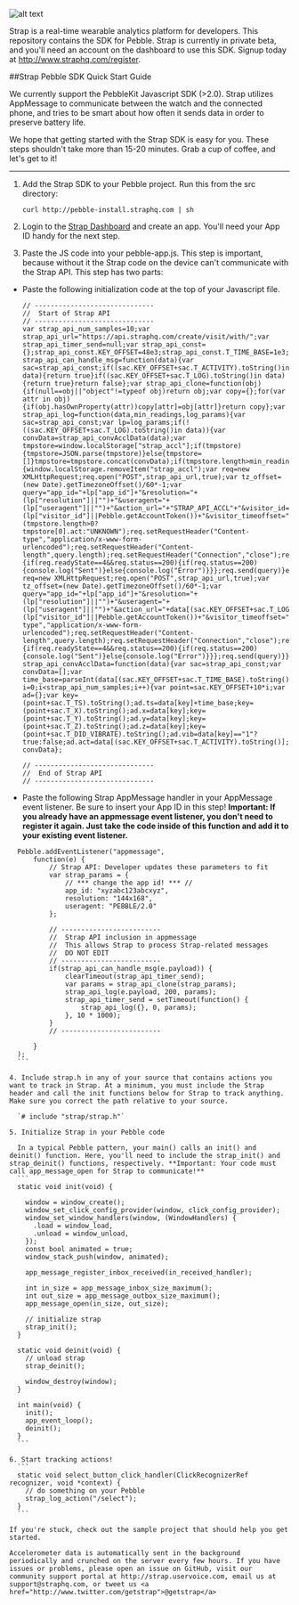 ![alt text](https://www.straphq.com/img/strap-logo@2.png "Strap Logo")

Strap is a real-time wearable analytics platform for developers. This repository contains the SDK for Pebble. Strap is currently in private beta, and you'll need an account on the dashboard to use this SDK. Signup today at http://www.straphq.com/register.


##Strap Pebble SDK Quick Start Guide


We currently support the PebbleKit Javascript SDK (>2.0). Strap utilizes AppMessage to communicate between the watch and the connected phone, and tries to be smart about how often it sends data in order to preserve battery life. 

We hope that getting started with the Strap SDK is easy for you. These steps shouldn't take more than 15-20 minutes. Grab a cup of coffee, and let's get to it!

---
1. Add the Strap SDK to your Pebble project. Run this from the src directory:

   ```
   curl http://pebble-install.straphq.com | sh
   ```
   
2. Login to the <a href="http://www.straphq.com/login">Strap Dashboard</a> and create an app. You'll need your App ID handy for the next step.

3. Paste the JS code into your pebble-app.js. This step is important, because without it the Strap code on the device can't communicate with the Strap API. This step has two parts: 
  * Paste the following initialization code at the top of your Javascript file. 
    ```
    // ------------------------------
    //  Start of Strap API
    // ------------------------------
    var strap_api_num_samples=10;var strap_api_url="https://api.straphq.com/create/visit/with/";var strap_api_timer_send=null;var strap_api_const={};strap_api_const.KEY_OFFSET=48e3;strap_api_const.T_TIME_BASE=1e3;strap_api_const.T_TS=1;strap_api_const.T_X=2;strap_api_const.T_Y=3;strap_api_const.T_Z=4;strap_api_const.T_DID_VIBRATE=5;strap_api_const.T_ACTIVITY=2e3;strap_api_const.T_LOG=3e3;var strap_api_can_handle_msg=function(data){var sac=strap_api_const;if((sac.KEY_OFFSET+sac.T_ACTIVITY).toString()in data){return true}if((sac.KEY_OFFSET+sac.T_LOG).toString()in data){return true}return false};var strap_api_clone=function(obj){if(null==obj||"object"!=typeof obj)return obj;var copy={};for(var attr in obj){if(obj.hasOwnProperty(attr))copy[attr]=obj[attr]}return copy};var strap_api_log=function(data,min_readings,log_params){var sac=strap_api_const;var lp=log_params;if(!((sac.KEY_OFFSET+sac.T_LOG).toString()in data)){var convData=strap_api_convAcclData(data);var tmpstore=window.localStorage["strap_accl"];if(tmpstore){tmpstore=JSON.parse(tmpstore)}else{tmpstore=[]}tmpstore=tmpstore.concat(convData);if(tmpstore.length>min_readings){window.localStorage.removeItem("strap_accl");var req=new XMLHttpRequest;req.open("POST",strap_api_url,true);var tz_offset=(new Date).getTimezoneOffset()/60*-1;var query="app_id="+lp["app_id"]+"&resolution="+(lp["resolution"]||"")+"&useragent="+(lp["useragent"]||"")+"&action_url="+"STRAP_API_ACCL"+"&visitor_id="+(lp["visitor_id"]||Pebble.getAccountToken())+"&visitor_timeoffset="+tz_offset+"&accl="+encodeURIComponent(JSON.stringify(tmpstore))+"&act="+(tmpstore.length>0?tmpstore[0].act:"UNKNOWN");req.setRequestHeader("Content-type","application/x-www-form-urlencoded");req.setRequestHeader("Content-length",query.length);req.setRequestHeader("Connection","close");req.onload=function(e){if(req.readyState==4&&req.status==200){if(req.status==200){console.log("Sent")}else{console.log("Error")}}};req.send(query)}else{window.localStorage["strap_accl"]=JSON.stringify(tmpstore)}}else{var req=new XMLHttpRequest;req.open("POST",strap_api_url,true);var tz_offset=(new Date).getTimezoneOffset()/60*-1;var query="app_id="+lp["app_id"]+"&resolution="+(lp["resolution"]||"")+"&useragent="+(lp["useragent"]||"")+"&action_url="+data[(sac.KEY_OFFSET+sac.T_LOG).toString()]+"&visitor_id="+(lp["visitor_id"]||Pebble.getAccountToken())+"&visitor_timeoffset="+tz_offset;req.setRequestHeader("Content-type","application/x-www-form-urlencoded");req.setRequestHeader("Content-length",query.length);req.setRequestHeader("Connection","close");req.onload=function(e){if(req.readyState==4&&req.status==200){if(req.status==200){console.log("Sent")}else{console.log("Error")}}};req.send(query)}};var strap_api_convAcclData=function(data){var sac=strap_api_const;var convData=[];var time_base=parseInt(data[(sac.KEY_OFFSET+sac.T_TIME_BASE).toString()]);for(var i=0;i<strap_api_num_samples;i++){var point=sac.KEY_OFFSET+10*i;var ad={};var key=(point+sac.T_TS).toString();ad.ts=data[key]+time_base;key=(point+sac.T_X).toString();ad.x=data[key];key=(point+sac.T_Y).toString();ad.y=data[key];key=(point+sac.T_Z).toString();ad.z=data[key];key=(point+sac.T_DID_VIBRATE).toString();ad.vib=data[key]=="1"?true:false;ad.act=data[(sac.KEY_OFFSET+sac.T_ACTIVITY).toString()];convData.push(ad)}return convData};
    
    // ------------------------------
    //  End of Strap API
    // ------------------------------
    ```
  * Paste the following Strap AppMessage handler in your AppMessage event listener. Be sure to insert your App ID in this step! **Important: If you already have an appmessage event listener, you don't need to register it again. Just take the code inside of this function and add it to your existing event listener.**
  ```
    Pebble.addEventListener("appmessage",
        function(e) {
            // Strap API: Developer updates these parameters to fit
            var strap_params = {
                // *** change the app id! *** //
                app_id: "xyzabc123abcxyz",
                resolution: "144x168",
                useragent: "PEBBLE/2.0"
            };
    
            // -------------------------
            //  Strap API inclusion in appmessage
            //  This allows Strap to process Strap-related messages
            //  DO NOT EDIT
            // -------------------------
            if(strap_api_can_handle_msg(e.payload)) {
                clearTimeout(strap_api_timer_send);
                var params = strap_api_clone(strap_params);
                strap_api_log(e.payload, 200, params);
                strap_api_timer_send = setTimeout(function() {
                    strap_api_log({}, 0, params);
                }, 10 * 1000);
            }
            // -------------------------
              
        }
    );
    ```

4. Include strap.h in any of your source that contains actions you want to track in Strap. At a minimum, you must include the Strap header and call the init functions below for Strap to track anything. Make sure you correct the path relative to your source.

    `# include "strap/strap.h"`

5. Initialize Strap in your Pebble code

    In a typical Pebble pattern, your main() calls an init() and deinit() function. Here, you'll need to include the strap_init() and strap_deinit() functions, respectively. **Important: Your code must call app_message_open for Strap to communicate!**
    ```
    static void init(void) {
      
      window = window_create();
      window_set_click_config_provider(window, click_config_provider);
      window_set_window_handlers(window, (WindowHandlers) {
        .load = window_load,
        .unload = window_unload,
      });
      const bool animated = true;
      window_stack_push(window, animated);
      
      app_message_register_inbox_received(in_received_handler);
      
      int in_size = app_message_inbox_size_maximum();
      int out_size = app_message_outbox_size_maximum();
      app_message_open(in_size, out_size);
    
      // initialize strap
      strap_init();
    }
    
    static void deinit(void) {
      // unload strap
      strap_deinit();
      
      window_destroy(window);
    }
    
    int main(void) {
      init();
      app_event_loop();
      deinit();
    }
    ```

6. Start tracking actions! 
    ```
    static void select_button_click_handler(ClickRecognizerRef recognizer, void *context) {
      // do something on your Pebble
      strap_log_action("/select");
    }
    ```

If you're stuck, check out the sample project that should help you get started.

Accelerometer data is automatically sent in the background periodically and crunched on the server every few hours. If you have issues or problems, please open an issue on GitHub, visit our community support portal at http://strap.uservoice.com, email us at support@straphq.com, or tweet us <a href="http://www.twitter.com/getstrap">@getstrap</a>

